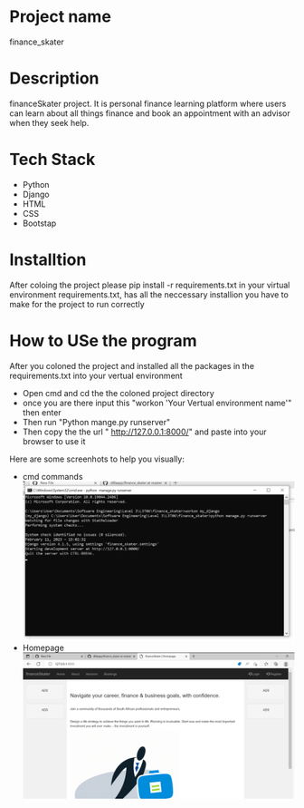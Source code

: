 # Project name
finance_skater

# Description
financeSkater project. It is personal finance learning platform where users can learn about all things finance and book an appointment with an advisor when they seek help.

# Tech Stack
- Python
- Django
- HTML
- CSS
- Bootstap

# Installtion 
After coloing the project please pip install -r requirements.txt in your virtual environment
requirements.txt, has all the neccessary installion you have to make for the project to run correctly

# How to USe the program
After you coloned the project and installed all the packages in the requirements.txt into your vertual environment 
- Open cmd and cd the the coloned project directory 
- once you are there input this "workon 'Your Vertual environment name'" then enter
- Then run "Python mange.py runserver"
- Then copy the the url " http://127.0.0.1:8000/" and paste into your browser to use it

Here are some screenhots to help you visually:
- cmd commands 
![cmd commands](https://github.com/dillaapp/finance_skater/blob/master/How%20to_cmd.png)
- Homepage 
![Homepage](https://github.com/dillaapp/finance_skater/blob/master/Homepage.png)

